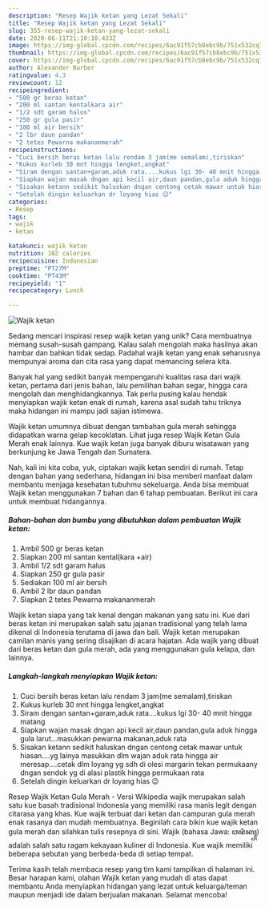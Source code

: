 ```yaml
---
description: "Resep Wajik ketan yang Lezat Sekali"
title: "Resep Wajik ketan yang Lezat Sekali"
slug: 355-resep-wajik-ketan-yang-lezat-sekali
date: 2020-06-11T21:10:10.433Z
image: https://img-global.cpcdn.com/recipes/6ac91f57cb8ebc9b/751x532cq70/wajik-ketan-foto-resep-utama.jpg
thumbnail: https://img-global.cpcdn.com/recipes/6ac91f57cb8ebc9b/751x532cq70/wajik-ketan-foto-resep-utama.jpg
cover: https://img-global.cpcdn.com/recipes/6ac91f57cb8ebc9b/751x532cq70/wajik-ketan-foto-resep-utama.jpg
author: Alexander Barber
ratingvalue: 4.3
reviewcount: 12
recipeingredient:
- "500 gr beras ketan"
- "200 ml santan kentalkara air"
- "1/2 sdt garam halus"
- "250 gr gula pasir"
- "100 ml air bersih"
- "2 lbr daun pandan"
- "2 tetes Pewarna makananmerah"
recipeinstructions:
- "Cuci bersih beras ketan lalu rendam 3 jam(me semalam),tiriskan"
- "Kukus kurleb 30 mnt hingga lengket,angkat"
- "Siram dengan santan+garam,aduk rata....kukus lgi 30- 40 mnit hingga matang"
- "Siapkan wajan masak dngan api kecil air,daun pandan,gula aduk hingga gula larut...masukkan pewarna makanan,aduk rata"
- "Sisakan ketann sedikit haluskan dngan centong cetak mawar untuk hiasan....yg lainya masukkan dlm wajan aduk rata hingga air meresap....cetak dlm loyang yg sdh di olesi margarin tekan permukaany dngan sendok yg di alasi plastik hingga permukaan rata"
- "Setelah dingin keluarkan dr loyang hias 😉"
categories:
- Resep
tags:
- wajik
- ketan

katakunci: wajik ketan 
nutrition: 102 calories
recipecuisine: Indonesian
preptime: "PT27M"
cooktime: "PT43M"
recipeyield: "1"
recipecategory: Lunch

---
```



![Wajik ketan](https://img-global.cpcdn.com/recipes/6ac91f57cb8ebc9b/751x532cq70/wajik-ketan-foto-resep-utama.jpg)

Sedang mencari inspirasi resep wajik ketan yang unik? Cara membuatnya memang susah-susah gampang. Kalau salah mengolah maka hasilnya akan hambar dan bahkan tidak sedap. Padahal wajik ketan yang enak seharusnya mempunyai aroma dan cita rasa yang dapat memancing selera kita.

Banyak hal yang sedikit banyak mempengaruhi kualitas rasa dari wajik ketan, pertama dari jenis bahan, lalu pemilihan bahan segar, hingga cara mengolah dan menghidangkannya. Tak perlu pusing kalau hendak menyiapkan wajik ketan enak di rumah, karena asal sudah tahu triknya maka hidangan ini mampu jadi sajian istimewa.

Wajik ketan umumnya dibuat dengan tambahan gula merah sehingga didapatkan warna gelap kecoklatan. Lihat juga resep Wajik Ketan Gula Merah enak lainnya. Kue wajik ketan juga banyak diburu wisatawan yang berkunjung ke Jawa Tengah dan Sumatera.


Nah, kali ini kita coba, yuk, ciptakan wajik ketan sendiri di rumah. Tetap dengan bahan yang sederhana, hidangan ini bisa memberi manfaat dalam membantu menjaga kesehatan tubuhmu sekeluarga. Anda bisa membuat Wajik ketan menggunakan 7 bahan dan 6 tahap pembuatan. Berikut ini cara untuk membuat hidangannya.

<!--inarticleads1-->

##### Bahan-bahan dan bumbu yang dibutuhkan dalam pembuatan Wajik ketan:

1. Ambil 500 gr beras ketan
1. Siapkan 200 ml santan kental(kara +air)
1. Ambil 1/2 sdt garam halus
1. Siapkan 250 gr gula pasir
1. Sediakan 100 ml air bersih
1. Ambil 2 lbr daun pandan
1. Siapkan 2 tetes Pewarna makananmerah


Wajik ketan siapa yang tak kenal dengan makanan yang satu ini. Kue dari beras ketan ini merupakan salah satu jajanan tradisional yang telah lama dikenal di Indonesia terutama di jawa dan bali. Wajik ketan merupakan camilan manis yang sering disajikan di acara hajatan. Ada wajik yang dibuat dari beras ketan dan gula merah, ada yang menggunakan gula kelapa, dan lainnya. 

<!--inarticleads2-->

##### Langkah-langkah menyiapkan Wajik ketan:

1. Cuci bersih beras ketan lalu rendam 3 jam(me semalam),tiriskan
1. Kukus kurleb 30 mnt hingga lengket,angkat
1. Siram dengan santan+garam,aduk rata....kukus lgi 30- 40 mnit hingga matang
1. Siapkan wajan masak dngan api kecil air,daun pandan,gula aduk hingga gula larut...masukkan pewarna makanan,aduk rata
1. Sisakan ketann sedikit haluskan dngan centong cetak mawar untuk hiasan....yg lainya masukkan dlm wajan aduk rata hingga air meresap....cetak dlm loyang yg sdh di olesi margarin tekan permukaany dngan sendok yg di alasi plastik hingga permukaan rata
1. Setelah dingin keluarkan dr loyang hias 😉


Resep Wajik Ketan Gula Merah - Versi Wikipedia wajik merupakan salah satu kue basah tradisional Indonesia yang memiliki rasa manis legit dengan citarasa yang khas. Kue wajik terbuat dari ketan dan campuran gula merah enak rasanya dan mudah membuatnya. Beginilah cara bikin kue wajik ketan gula merah dan silahkan tulis resepnya di sini. Wajik (bahasa Jawa: ꦮꦗꦶꦏ꧀) adalah salah satu ragam kekayaan kuliner di Indonesia. Kue wajik memiliki beberapa sebutan yang berbeda-beda di setiap tempat. 

Terima kasih telah membaca resep yang tim kami tampilkan di halaman ini. Besar harapan kami, olahan Wajik ketan yang mudah di atas dapat membantu Anda menyiapkan hidangan yang lezat untuk keluarga/teman maupun menjadi ide dalam berjualan makanan. Selamat mencoba!
